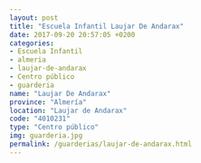 ```yaml
---
layout: post
title: "Escuela Infantil Laujar De Andarax"
date: 2017-09-20 20:57:05 +0200
categories:
- Escuela Infantil
- almeria
- laujar-de-andarax
- Centro público
- guarderia
name: "Laujar De Andarax"
province: "Almería"
location: "Laujar de Andarax"
code: "4010231"
type: "Centro público"
img: guarderia.jpg
permalink: /guarderias/laujar-de-andarax.html
---
```

